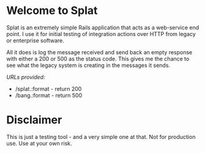 # Welcome to Splat

Splat is an extremely simple Rails application that acts as a web-service end 
point.  I use it for initial testing of integration actions over HTTP from legacy 
or enterprise software.

All it does is log the message received and send back an empty response with either
a 200 or 500 as the status code.  This gives me the chance to see what the legacy
system is creating in the messages it sends.

*URLs provided:*
  * /splat.:format - return 200
  * /bang.:format - return 500

# Disclaimer
This is just a testing tool - and a very simple one at that.  Not for production use.  Use at your 
own risk.
